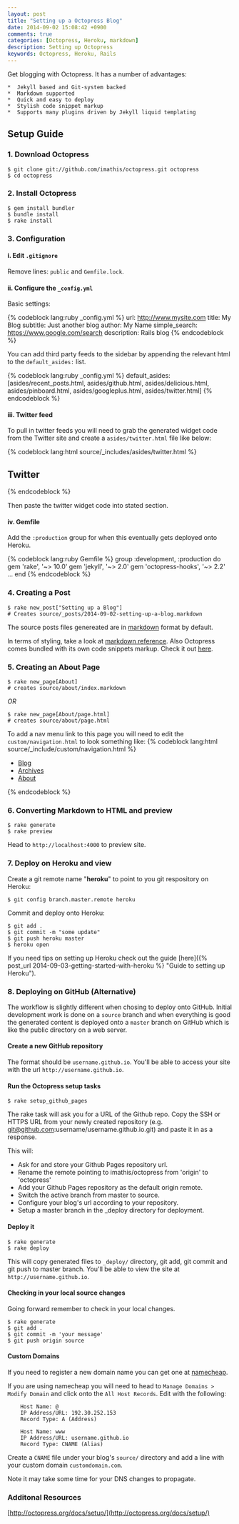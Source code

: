 ```yaml
---
layout: post
title: "Setting up a Octopress Blog"
date: 2014-09-02 15:08:42 +0900
comments: true
categories: [Octopress, Heroku, markdown]
description: Setting up Octopress
keywords: Octopress, Heroku, Rails 
---
```

Get blogging with Octopress.  It has a number of advantages:  

    *  Jekyll based and Git-system backed  
    *  Markdown supported  
    *  Quick and easy to deploy
    *  Stylish code snippet markup  
    *  Supports many plugins driven by Jekyll liquid templating  

## Setup Guide

### 1. Download Octopress
```
$ git clone git://github.com/imathis/octopress.git octopress
$ cd octopress
```

### 2. Install Octopress
```
$ gem install bundler
$ bundle install
$ rake install
```

### 3. Configuration
#### i. Edit `.gitignore`  

Remove lines: `public` and `Gemfile.lock`.

#### ii. Configure the `_config.yml`

Basic settings:

{% codeblock lang:ruby _config.yml %}
url: http://www.mysite.com
title: My Blog
subtitle: Just another blog 
author: My Name
simple_search: https://www.google.com/search
description: Rails blog
{% endcodeblock %}

You can add third party feeds to the sidebar by appending the relevant html to the `default_asides:` list.

{% codeblock lang:ruby _config.yml %}
default_asides: [asides/recent_posts.html, asides/github.html, asides/delicious.html, asides/pinboard.html, asides/googleplus.html, asides/twitter.html]
{% endcodeblock %}

#### iii. Twitter feed

To pull in twitter feeds you will need to grab the generated widget code from the Twitter site and create a `asides/twitter.html` file like below:

{% codeblock lang:html source/_includes/asides/twitter.html %}
<section>
  <h1>Twitter</h1>
  <!-- PASTE THE WIDGET CODE HERE -->
</section>
{% endcodeblock %} 

Then paste the twitter widget code into stated section. 

#### iv. Gemfile

Add the `:production` group for when this eventually gets deployed onto Heroku.

{% codeblock lang:ruby Gemfile %}
group :development, :production do
  gem 'rake', '~> 10.0'
  gem 'jekyll', '~> 2.0'
  gem 'octopress-hooks', '~> 2.2'
  ...
end
{% endcodeblock %} 

### 4. Creating a Post
```
$ rake new_post["Setting up a Blog"]  
# Creates source/_posts/2014-09-02-setting-up-a-blog.markdown
```
The source posts files genereated are in [markdown](http://en.wikipedia.org/wiki/Markdown/ "markdown") format by default.  

In terms of styling, take a look at [markdown reference](http://daringfireball.net/projects/markdown/basics).  Also Octopress comes bundled with its own code snippets markup.  Check it out [here](http://octopress.org/docs/blogging/code/).

### 5. Creating an About Page
```
$ rake new_page[About]
# creates source/about/index.markdown
```
_OR_
```
$ rake new_page[About/page.html]
# creates source/about/page.html
```
To add a nav menu link to this page you will need to edit the `custom/navigation.html` to look something like:
{% codeblock lang:html source/_include/custom/navigation.html %}
<ul class="main-navigation">
  <li><a href="{{ root_url }}/">Blog</a></li>
  <li><a href="{{ root_url }}/blog/archives">Archives</a></li>
  <li><a href="{{ root_url }}/about">About</a></li>
</ul>
{% endcodeblock %}


### 6. Converting Markdown to HTML and preview
```
$ rake generate  
$ rake preview  
```
Head to `http://localhost:4000` to preview site.

### 7. Deploy on Heroku and view
Create a git remote name "__heroku__" to point to you git respository on Heroku:
```
$ git config branch.master.remote heroku  
```

Commit and deploy onto Heroku:
```
$ git add .
$ git commit -m "some update"
$ git push heroku master    
$ heroku open  
```

If you need tips on setting up Heroku check out the guide [here]({% post_url 2014-09-03-getting-started-with-heroku %} "Guide to setting up Heroku").

### 8. Deploying on GitHub (Alternative)
The workflow is slightly different when chosing to deploy onto GitHub.  Initial development work is done on a `source` branch and when everything is good the generated content is deployed onto a `master` branch on GitHub which is like the public directory on a web server.

#### Create a new GitHub repository
The format should be `username.github.io`.  You'll be able to access your site with the url `http://username.github.io`.

#### Run the Octopress setup tasks

    $ rake setup_github_pages

The rake task will ask you for a URL of the Github repo. Copy the SSH or HTTPS URL from your newly created repository (e.g. git@github.com:username/username.github.io.git) and paste it in as a response.

This will:

- Ask for and store your Github Pages repository url.
- Rename the remote pointing to imathis/octopress from 'origin' to 'octopress'
- Add your Github Pages repository as the default origin remote.
- Switch the active branch from master to source.
- Configure your blog's url according to your repository.
- Setup a master branch in the _deploy directory for deployment.

#### Deploy it

    $ rake generate
    $ rake deploy

This will copy generated files to `_deploy/` directory, git add, git commit and git push to master branch.  You'll be able to view the site at `http://username.github.io`.

#### Checking in your local source changes
Going forward remember to check in your local changes.

    $ rake generate
    $ git add .
    $ git commit -m 'your message'
    $ git push origin source

#### Custom Domains
If you need to register a new domain name you can get one at [namecheap](https://www.namecheap.com/ "namecheap").

If you are using namecheap you will need to head to `Manage Domains > Modify Domain` and click onto the `All Host Records`. Edit with the following:

        Host Name: @
        IP Address/URL: 192.30.252.153
        Record Type: A (Address)

        Host Name: www
        IP Address/URL: username.github.io
        Record Type: CNAME (Alias)

Create a `CNAME` file under your blog's `source/` directory and add a line with your custom domain `customdomain.com`.

Note it may take some time for your DNS changes to propagate.

### Additonal Resources
[http://octopress.org/docs/setup/](http://octopress.org/docs/setup/)